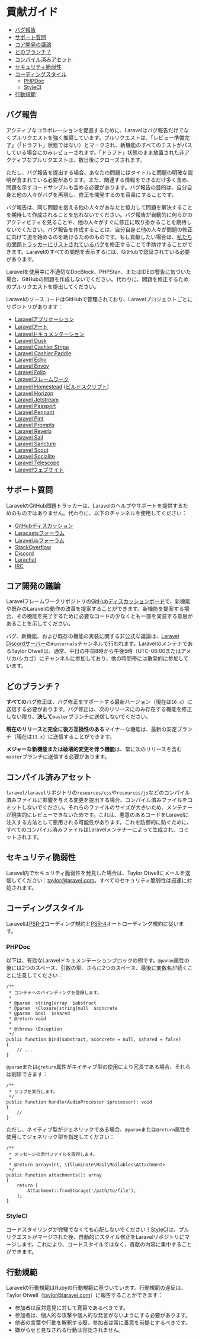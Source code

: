 # 貢献ガイド

- [バグ報告](#bug-reports)
- [サポート質問](#support-questions)
- [コア開発の議論](#core-development-discussion)
- [どのブランチ？](#which-branch)
- [コンパイル済みアセット](#compiled-assets)
- [セキュリティ脆弱性](#security-vulnerabilities)
- [コーディングスタイル](#coding-style)
    - [PHPDoc](#phpdoc)
    - [StyleCI](#styleci)
- [行動規範](#code-of-conduct)

<a name="bug-reports"></a>
## バグ報告

アクティブなコラボレーションを促進するために、Laravelはバグ報告だけでなくプルリクエストを強く推奨しています。プルリクエストは、「レビュー準備完了」（「ドラフト」状態ではない）とマークされ、新機能のすべてのテストがパスしている場合にのみレビューされます。「ドラフト」状態のまま放置された非アクティブなプルリクエストは、数日後にクローズされます。

ただし、バグ報告を提出する場合、あなたの問題にはタイトルと問題の明確な説明が含まれている必要があります。また、関連する情報をできるだけ多く含め、問題を示すコードサンプルも含める必要があります。バグ報告の目的は、自分自身と他の人々がバグを再現し、修正を開発するのを容易にすることです。

バグ報告は、同じ問題を抱える他の人々があなたと協力して問題を解決することを期待して作成されることを忘れないでください。バグ報告が自動的に何らかのアクティビティを見ることや、他の人々がすぐに修正に取り掛かることを期待しないでください。バグ報告を作成することは、自分自身と他の人々が問題の修正に向けて道を始めるのを助けるためのものです。もし貢献したい場合は、[私たちの問題トラッカーにリストされているバグ](https://github.com/issues?q=is%3Aopen+is%3Aissue+label%3Abug+user%3Alaravel)を修正することで手助けすることができます。Laravelのすべての問題を表示するには、GitHubで認証されている必要があります。

Laravelを使用中に不適切なDocBlock、PHPStan、またはIDEの警告に気づいた場合、GitHubの問題を作成しないでください。代わりに、問題を修正するためのプルリクエストを提出してください。

LaravelのソースコードはGitHubで管理されており、Laravelプロジェクトごとにリポジトリがあります：

<div class="content-list" markdown="1">

- [Laravelアプリケーション](https://github.com/laravel/laravel)
- [Laravelアート](https://github.com/laravel/art)
- [Laravelドキュメンテーション](https://github.com/laravel/docs)
- [Laravel Dusk](https://github.com/laravel/dusk)
- [Laravel Cashier Stripe](https://github.com/laravel/cashier)
- [Laravel Cashier Paddle](https://github.com/laravel/cashier-paddle)
- [Laravel Echo](https://github.com/laravel/echo)
- [Laravel Envoy](https://github.com/laravel/envoy)
- [Laravel Folio](https://github.com/laravel/folio)
- [Laravelフレームワーク](https://github.com/laravel/framework)
- [Laravel Homestead](https://github.com/laravel/homestead) ([ビルドスクリプト](https://github.com/laravel/settler))
- [Laravel Horizon](https://github.com/laravel/horizon)
- [Laravel Jetstream](https://github.com/laravel/jetstream)
- [Laravel Passport](https://github.com/laravel/passport)
- [Laravel Pennant](https://github.com/laravel/pennant)
- [Laravel Pint](https://github.com/laravel/pint)
- [Laravel Prompts](https://github.com/laravel/prompts)
- [Laravel Reverb](https://github.com/laravel/reverb)
- [Laravel Sail](https://github.com/laravel/sail)
- [Laravel Sanctum](https://github.com/laravel/sanctum)
- [Laravel Scout](https://github.com/laravel/scout)
- [Laravel Socialite](https://github.com/laravel/socialite)
- [Laravel Telescope](https://github.com/laravel/telescope)
- [Laravelウェブサイト](https://github.com/laravel/laravel.com)

</div>

<a name="support-questions"></a>
## サポート質問

LaravelのGitHub問題トラッカーは、Laravelのヘルプやサポートを提供するためのものではありません。代わりに、以下のチャンネルを使用してください：

<div class="content-list" markdown="1">

- [GitHubディスカッション](https://github.com/laravel/framework/discussions)
- [Laracastsフォーラム](https://laracasts.com/discuss)
- [Laravel.ioフォーラム](https://laravel.io/forum)
- [StackOverflow](https://stackoverflow.com/questions/tagged/laravel)
- [Discord](https://discord.gg/laravel)
- [Larachat](https://larachat.co)
- [IRC](https://web.libera.chat/?nick=artisan&channels=#laravel)

</div>

<a name="core-development-discussion"></a>
## コア開発の議論

Laravelフレームワークリポジトリの[GitHubディスカッションボード](https://github.com/laravel/framework/discussions)で、新機能や既存のLaravelの動作の改善を提案することができます。新機能を提案する場合、その機能を完了するために必要なコードの少なくとも一部を実装する意思があることを示してください。

バグ、新機能、および既存の機能の実装に関する非公式な議論は、[Laravel Discordサーバー](https://discord.gg/laravel)の`#internals`チャンネルで行われます。LaravelのメンテナであるTaylor Otwellは、通常、平日の午前8時から午後5時（UTC-06:00またはアメリカ/シカゴ）にチャンネルに参加しており、他の時間帯には散発的に参加しています。

<a name="which-branch"></a>
## どのブランチ？

**すべての**バグ修正は、バグ修正をサポートする最新バージョン（現在は`10.x`）に送信する必要があります。バグ修正は、次のリリースにのみ存在する機能を修正しない限り、**決して**`master`ブランチに送信しないでください。

**現在のリリースと完全に後方互換性のある**マイナーな機能は、最新の安定ブランチ（現在は`11.x`）に送信することができます。

**メジャーな新機能または破壊的変更を伴う機能**は、常に次のリリースを含む`master`ブランチに送信する必要があります。

<a name="compiled-assets"></a>
## コンパイル済みアセット

`laravel/laravel`リポジトリの`resources/css`や`resources/js`などのコンパイル済みファイルに影響を与える変更を提出する場合、コンパイル済みファイルをコミットしないでください。それらのファイルのサイズが大きいため、メンテナーが現実的にレビューできないためです。これは、悪意のあるコードをLaravelに注入する方法として悪用される可能性があります。これを防御的に防ぐために、すべてのコンパイル済みファイルはLaravelメンテナーによって生成され、コミットされます。

<a name="security-vulnerabilities"></a>
## セキュリティ脆弱性

Laravel内でセキュリティ脆弱性を発見した場合は、Taylor Otwellにメールを送信してください：<a href="mailto:taylor@laravel.com">taylor@laravel.com</a>。すべてのセキュリティ脆弱性は迅速に対処されます。

<a name="coding-style"></a>
## コーディングスタイル

Laravelは[PSR-2](https://github.com/php-fig/fig-standards/blob/master/accepted/PSR-2-coding-style-guide.md)コーディング規約と[PSR-4](https://github.com/php-fig/fig-standards/blob/master/accepted/PSR-4-autoloader.md)オートローディング規約に従います。

<a name="phpdoc"></a>
### PHPDoc

以下は、有効なLaravelドキュメンテーションブロックの例です。`@param`属性の後には2つのスペース、引数の型、さらに2つのスペース、最後に変数名が続くことに注意してください：

    /**
     * コンテナへのバインディングを登録します。
     *
     * @param  string|array  $abstract
     * @param  \Closure|string|null  $concrete
     * @param  bool  $shared
     * @return void
     *
     * @throws \Exception
     */
    public function bind($abstract, $concrete = null, $shared = false)
    {
        // ...
    }

`@param`または`@return`属性がネイティブ型の使用により冗長である場合、それらは削除できます：

    /**
     * ジョブを実行します。
     */
    public function handle(AudioProcessor $processor): void
    {
        //
    }

ただし、ネイティブ型がジェネリックである場合、`@param`または`@return`属性を使用してジェネリック型を指定してください：

    /**
     * メッセージの添付ファイルを取得します。
     *
     * @return array<int, \Illuminate\Mail\Mailables\Attachment>
     */
    public function attachments(): array
    {
        return [
            Attachment::fromStorage('/path/to/file'),
        ];
    }

<a name="styleci"></a>
### StyleCI

コードスタイリングが完璧でなくても心配しないでください！[StyleCI](https://styleci.io/)は、プルリクエストがマージされた後、自動的にスタイル修正をLaravelリポジトリにマージします。これにより、コードスタイルではなく、貢献の内容に集中することができます。

<a name="code-of-conduct"></a>
## 行動規範

Laravelの行動規範はRubyの行動規範に基づいています。行動規範の違反は、Taylor Otwell（taylor@laravel.com）に報告することができます：

<div class="content-list" markdown="1">

- 参加者は反対意見に対して寛容であるべきです。
- 参加者は、個人的な攻撃や個人的な発言がないようにする必要があります。
- 他者の言葉や行動を解釈する際、参加者は常に善意を前提とするべきです。
- 嫌がらせと見なされる行動は容認されません。

</div>

